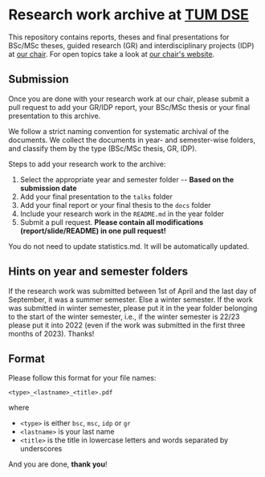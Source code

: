 # Research work archive at [TUM DSE](https://dse.in.tum.de/)

This repository contains reports, theses and final presentations for BSc/MSc
theses, guided research (GR) and interdisciplinary projects (IDP) at [our
chair](https://dse.in.tum.de/). For open topics take a look at [our chair's
website](https://dse.in.tum.de/theses/).

## Submission

Once you are done with your research work at our chair, please submit a pull
request to add your GR/IDP report, your BSc/MSc thesis or your final
presentation to this archive.

We follow a strict naming convention for systematic archival of the documents.
We collect the documents in year- and semester-wise folders, and classify them
by the type (BSc/MSc thesis, GR, IDP).

Steps to add your research work to the archive:

1. Select the appropriate year and semester folder -- __Based on the submission date__
2. Add your final presentation to the `talks` folder
3. Add your final report or your final thesis to the `docs` folder
4. Include your research work in the `README.md` in the year folder
5. Submit a pull request. __Please contain all modifications (report/slide/README) in one pull request!__

You do not need to update statistics.md. It will be automatically updated.

## Hints on year and semester folders

If the research work was submitted between 1st of April and the last day of
September, it was a summer semester. Else a winter semester. If the work was
submitted in winter semester, please put it in the year folder belonging to the
start of the winter semester, i.e., if the winter semester is 22/23 please put
it into 2022 (even if the work was submitted in the first three months of
2023). Thanks!

## Format

Please follow this format for your file names:

```
<type>_<lastname>_<title>.pdf
```

where

* `<type>` is either `bsc`, `msc`, `idp` or `gr`
* `<lastname>` is your last name
* `<title>` is the title in lowercase letters and words separated by
  underscores

And you are done, **thank you**!
